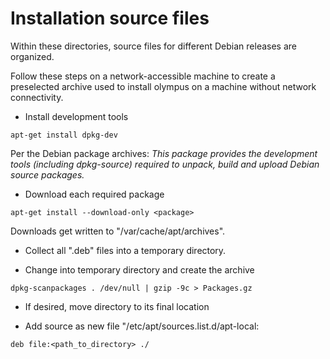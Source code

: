 # Installation source files

Within these directories, source files for different Debian releases
are organized.

Follow these steps on a network-accessible machine to create a preselected
archive used to install olympus on a machine without network connectivity.

* Install development tools

```
apt-get install dpkg-dev
```

Per the Debian package archives: *This package provides the development
tools (including dpkg-source) required to unpack, build and upload Debian
source packages.*

* Download each required package

```
apt-get install --download-only <package>
```

Downloads get written to "/var/cache/apt/archives".

* Collect all ".deb" files into a temporary directory.

* Change into temporary directory and create the archive

```
dpkg-scanpackages . /dev/null | gzip -9c > Packages.gz
```

* If desired, move directory to its final location

* Add source as new file "/etc/apt/sources.list.d/apt-local:

```
deb file:<path_to_directory> ./
```

